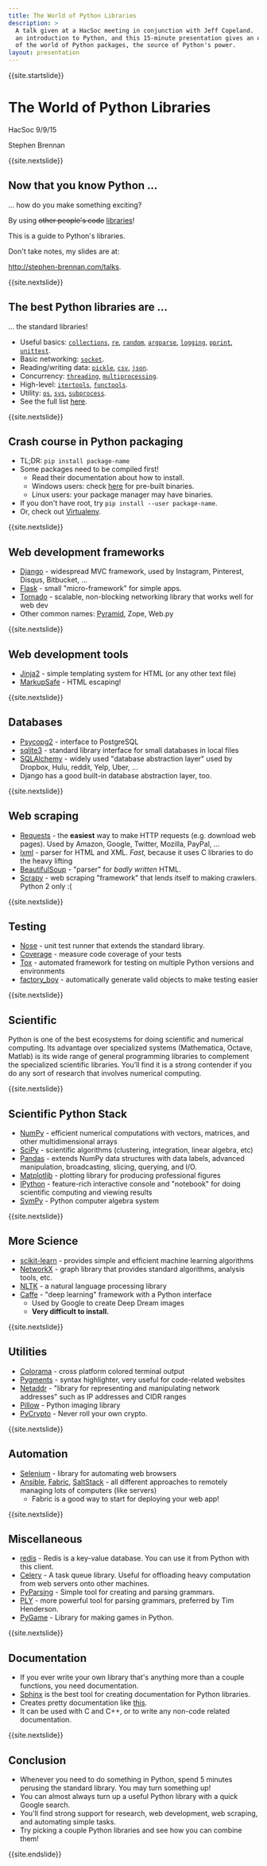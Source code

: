 ```yaml
---
title: The World of Python Libraries
description: >
  A talk given at a HacSoc meeting in conjunction with Jeff Copeland.  Jeff gave
  an introduction to Python, and this 15-minute presentation gives an overview
  of the world of Python packages, the source of Python's power.
layout: presentation
---
```


{{site.startslide}}

# The World of Python Libraries

HacSoc 9/9/15

Stephen Brennan

{{site.nextslide}}

## Now that you know Python ...

... how do you make something exciting?

By using <del>other people's code</del> <ins>libraries</ins>!

This is a guide to Python's libraries.

Don't take notes, my slides are at:

<http://stephen-brennan.com/talks>.

{{site.nextslide}}

## The best Python libraries are ...

... the standard libraries!

- Useful basics:
  [`collections`](https://docs.python.org/3/library/collections.html),
  [`re`](https://docs.python.org/3/library/re.html),
  [`random`](https://docs.python.org/3/library/random.html),
  [`argparse`](https://docs.python.org/3/library/argparse.html),
  [`logging`](https://docs.python.org/3/library/logging.html),
  [`pprint`](https://docs.python.org/3/library/pprint.html),
  [`unittest`](https://docs.python.org/3/library/unittest.html).
- Basic networking: [`socket`](https://docs.python.org/3/library/socket.html).
- Reading/writing data:
  [`pickle`](https://docs.python.org/3/library/pickle.html),
  [`csv`](https://docs.python.org/3/library/csv.html),
  [`json`](https://docs.python.org/3/library/json.html).
- Concurrency: [`threading`](https://docs.python.org/3/library/threading.html),
  [`multiprocessing`](https://docs.python.org/3/library/collections.html).
- High-level: [`itertools`](https://docs.python.org/3/library/itertools.html),
  [`functools`](https://docs.python.org/3/library/functools.html).
- Utility: [`os`](https://docs.python.org/3/library/os.html),
  [`sys`](https://docs.python.org/3/library/sys.html),
  [`subprocess`](https://docs.python.org/3/library/subprocess.html).
- See the full list [here](https://docs.python.org/3/library/index.html).

{{site.nextslide}}

## Crash course in Python packaging

- TL;DR: `pip install package-name`
- Some packages need to be compiled first!
    - Read their documentation about how to install.
    - Windows users: check [here](http://www.lfd.uci.edu/~gohlke/pythonlibs/)
      for pre-built binaries.
    - Linux users: your package manager may have binaries.
- If you don't have root, try `pip install --user package-name`.
- Or, check out [Virtualenv](https://virtualenv.readthedocs.org/en/latest/).

{{site.nextslide}}

## Web development frameworks

- [Django](https://www.djangoproject.com/) - widespread MVC framework, used by
  Instagram, Pinterest, Disqus, Bitbucket, ...
- [Flask](http://flask.pocoo.org/) - small "micro-framework" for simple apps.
- [Tornado](http://www.tornadoweb.org/en/stable/) - scalable, non-blocking
  networking library that works well for web dev
- Other common names: [Pyramid](http://www.pylonsproject.org/), Zope, Web.py

{{site.nextslide}}

## Web development tools

- [Jinja2](http://jinja.pocoo.org/) - simple templating system for HTML (or any
  other text file)
- [MarkupSafe](http://www.pocoo.org/projects/markupsafe/) - HTML escaping!

{{site.nextslide}}

## Databases

- [Psycopg2](http://initd.org/psycopg/) - interface to PostgreSQL
- [sqlite3](https://docs.python.org/3/library/sqlite3.html) - standard library
  interface for small databases in local files
- [SQLAlchemy](http://www.sqlalchemy.org/) - widely used "database abstraction
  layer" used by Dropbox, Hulu, reddit, Yelp, Uber, ...
- Django has a good built-in database abstraction layer, too.

{{site.nextslide}}

## Web scraping

- [Requests](http://docs.python-requests.org/en/latest/) - the **easiest** way
  to make HTTP requests (e.g. download web pages).  Used by Amazon, Google,
  Twitter, Mozilla, PayPal, ...
- [lxml](http://lxml.de/) - parser for HTML and XML.  *Fast,* because it uses C
  libraries to do the heavy lifting
- [BeautifulSoup](http://www.crummy.com/software/BeautifulSoup/) - "parser" for
  *badly written* HTML.
- [Scrapy](http://scrapy.org/) - web scraping "framework" that lends itself to
  making crawlers.  Python 2 only :(

{{site.nextslide}}

## Testing

- [Nose](https://nose.readthedocs.org/en/latest/#) - unit test runner that
  extends the standard library.
- [Coverage](http://nedbatchelder.com/code/coverage/) - measure code coverage of
  your tests
- [Tox](http://tox.readthedocs.org/en/latest/) - automated framework for testing
  on multiple Python versions and environments
- [factory_boy](https://factoryboy.readthedocs.org/en/latest/) - automatically
  generate valid objects to make testing easier

{{site.nextslide}}

## Scientific

Python is one of the best ecosystems for doing scientific and numerical
computing.  Its advantage over specialized systems (Mathematica, Octave, Matlab)
is its wide range of general programming libraries to complement the specialized
scientific libraries.  You'll find it is a strong contender if you do any sort
of research that involves numerical computing.

{{site.nextslide}}

## Scientific Python Stack

- [NumPy](http://www.numpy.org/) - efficient numerical computations with
  vectors, matrices, and other multidimensional arrays
- [SciPy](http://www.scipy.org/) - scientific algorithms (clustering,
  integration, linear algebra, etc)
- [Pandas](http://pandas.pydata.org/) - extends NumPy data structures with data
  labels, advanced manipulation, broadcasting, slicing, querying, and I/O.
- [Matplotlib](http://matplotlib.org/) - plotting library for producing
  professional figures
- [IPython](http://www.ipython.org) - feature-rich interactive console and
  "notebook" for doing scientific computing and viewing results
- [SymPy](http://www.sympy.org/en/index.html) - Python computer algebra system

{{site.nextslide}}

## More Science

- [scikit-learn](http://scikit-learn.org/stable/) - provides simple and
  efficient machine learning algorithms
- [NetworkX](http://networkx.github.io/) - graph library that provides standard
  algorithms, analysis tools, etc.
- [NLTK](http://www.nltk.org) - a natural language processing library
- [Caffe](http://caffe.berkeleyvision.org/) - "deep learning" framework with a
  Python interface
    - Used by Google to create Deep Dream images
    - **Very difficult to install.**

{{site.nextslide}}

## Utilities

- [Colorama](https://pypi.python.org/pypi/colorama) - cross platform colored
  terminal output
- [Pygments](http://pygments.org/) - syntax highlighter, very useful for
  code-related websites
- [Netaddr](https://pythonhosted.org/netaddr/) - "library for representing and
  manipulating network addresses" such as IP addresses and CIDR ranges
- [Pillow](https://pypi.python.org/pypi/Pillow/2.0.0) - Python imaging library
- [PyCrypto](https://www.dlitz.net/software/pycrypto/) - Never roll your own
  crypto.

{{site.nextslide}}

## Automation

- [Selenium](http://docs.seleniumhq.org/) - library for automating web browsers
- [Ansible](http://www.ansible.com/home), [Fabric](http://www.fabfile.org/),
  [SaltStack](http://saltstack.com/) - all different approaches to remotely
  managing lots of computers (like servers)
    - Fabric is a good way to start for deploying your web app!

{{site.nextslide}}

## Miscellaneous

- [redis](https://pypi.python.org/pypi/redis/) - Redis is a key-value database.
  You can use it from Python with this client.
- [Celery](http://www.celeryproject.org/) - A task queue library.  Useful for
  offloading heavy computation from web servers onto other machines.
- [PyParsing](https://pypi.python.org/pypi/pyparsing/2.0.3) - Simple tool for
  creating and parsing grammars.
- [PLY](http://www.dabeaz.com/ply/) - more powerful tool for parsing grammars,
  preferred by Tim Henderson.
- [PyGame](http://pygame.org/news.html) - Library for making games in Python.

{{site.nextslide}}

## Documentation

- If you ever write your own library that's anything more than a couple
  functions, you need documentation.
- [Sphinx](http://sphinx-doc.org/) is the best tool for creating documentation
  for Python libraries.
- Creates pretty documentation like
  [this](http://factoryboy.readthedocs.org/en/latest/).
- It can be used with C and C++, or to write any non-code related documentation.

{{site.nextslide}}

## Conclusion

- Whenever you need to do something in Python, spend 5 minutes perusing the
  standard library.  You may turn something up!
- You can almost always turn up a useful Python library with a quick Google
  search.
- You'll find strong support for research, web development, web scraping, and
  automating simple tasks.
- Try picking a couple Python libraries and see how you can combine them!

{{site.endslide}}
